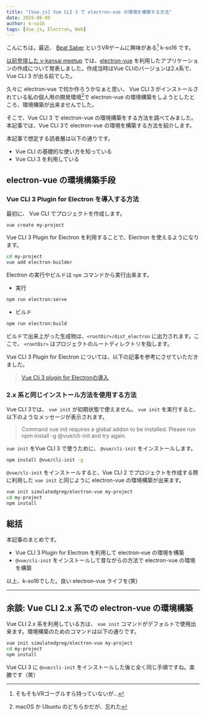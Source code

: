 ```yaml
---
title: "[Vue.js] Vue CLI 3 で electron-vue の環境を構築する方法"
date: 2019-06-05
author: k-so16
tags: [Vue.js, Electron, Web]
---
```


こんにちは。最近、 [Beat Saber](http://beatsaber.com/) というVRゲームに興味がある[^1] k-so16 です。

[以前登壇した v-kansai meetup](/v-kansai-meetup-6th/) では、[electron-vue](https://github.com/simulatedgreg/electron-vue) を利用したアプリケーションの作成について発表しました。作成当時はVue CLIのバージョンは2.x系で、 Vue CLI 3 が出る前でした。

久々に electron-vue で何か作ろうかなぁと思い、 Vue CLI 3 がインストールされている私の個人用の開発環境[^2]で electron-vue の環境構築をしようとしたところ、環境構築が出来ませんでした。

そこで、Vue CLI 3 で electron-vue の環境構築をする方法を調べてみました。本記事では、Vue CLI 3で electron-vue の環境を構築する方法を紹介します。

本記事で想定する読者層は以下の通りです。

- Vue CLI の基礎的な使い方を知っている
- Vue CLI 3 を利用している

## electron-vue の環境構築手段

### Vue CLI 3 Plugin for Electron を導入する方法
最初に、 Vue CLI でプロジェクトを作成します。

```bash:title=プロジェクトの作成
vue create my-project
```

Vue CLI 3 Plugin for Electron を利用することで、Electron を使えるようになります。

```bash
cd my-project
vue add electron-builder
```

Electron の実行やビルドは `npm` コマンドから実行出来ます。

- 実行
```bash
npm run electron:serve
```

- ビルド
```bash
npm run electron:build
```

ビルドで出来上がった生成物は、`<rootDir>/dist_electron` に出力されます。ここで、 `<rootDir>` はプロジェクトのルートディレクトリを指します。

Vue CLI 3 Plugin for Electron については、以下の記事を参考にさせていただきました。

> [Vue Cli 3 plugin for Electronの導入](https://qiita.com/nullpo24/items/f3f299f1f8cdc82af0c3)


### 2.x 系と同じインストール方法を使用する方法
Vue CLI 3では、 `vue init` が初期状態で使えません。 `vue init` を実行すると、以下のようなメッセージが表示されます。

>  Command vue init requires a global addon to be installed.
   Please run npm install -g @vue/cli-init and try again.

`vue init` をVue CLI 3 で使うために、 `@vue/cli-init` をインストールします。

```bash
npm install @vue/cli-init -g
```

`@vue/cli-init` をインストールすると、Vue CLI 2 でプロジェクトを作成する際に利用した `vue init` と同じように electron-vue の環境構築が出来ます。

```bash
vue init simulatedgreg/electron-vue my-project
cd my-project
npm install
```


## 総括
本記事のまとめです。

- Vue CLI 3 Plugin for Electron を利用して electron-vue の環境を構築
- `@vue/cli-init` をインストールして昔ながらの方法で electron-vue の環境を構築

以上、k-so16でした。良い electron-vue ライフを(笑)

---

## 余談: Vue CLI 2.x 系での electron-vue の環境構築
Vue CLI 2.x 系を利用している方は、 `vue init` コマンドがデフォルトで使用出来ます。環境構築のためのコマンドは以下の通りです。

```bash
vue init simulatedgreg/electron-vue my-project
cd my-project
npm install
```

Vue CLI 3 に `@vue/cli-init` をインストールした後と全く同じ手順ですね。楽勝です（笑）


[^1]: そもそもVRゴーグルすら持っていないが...
[^2]: macOS か Ubuntu のどちらかだが、忘れた